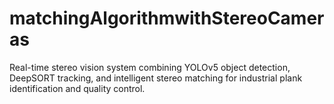 # matchingAlgorithmwithStereoCameras
Real-time stereo vision system combining YOLOv5 object detection, DeepSORT tracking, and intelligent stereo matching for industrial plank identification and quality control.
